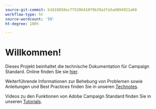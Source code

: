 ```yaml
---
source-git-commit: b3d18858ec7f5206410f9b39a2fa5ad894921a60
workflow-type: ht
source-wordcount: '59'
ht-degree: 100%

---
```

# Willkommen!

Dieses Projekt beinhaltet die technische Dokumentation für Campaign Standard. Online finden Sie sie [hier](https://experienceleague.adobe.com/docs/campaign-standard/using/campaign-standard-home.html?lang=de).

Weiterführende Informationen zur Behebung von Problemen sowie Anleitungen und Best Practices finden Sie in unseren [Technotes](https://helpx.adobe.com/de/campaign/kb/acs-article-list.html).

Videos zu den Funktionen von Adobe Campaign Standard finden Sie in unseren [Tutorials](https://experienceleague.adobe.com/docs/campaign-learn/campaign-standard-tutorials/overview.html?lang=de).
